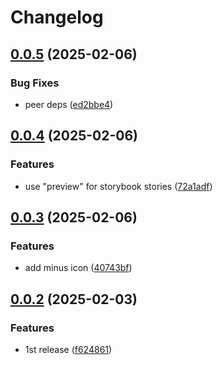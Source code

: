 # Changelog

## [0.0.5](https://github.com/odigos-io/ui-icons/compare/ui-icons-v0.0.4...ui-icons-v0.0.5) (2025-02-06)


### Bug Fixes

* peer deps ([ed2bbe4](https://github.com/odigos-io/ui-icons/commit/ed2bbe464e8449c4c383b89c7e016d9112fa599c))

## [0.0.4](https://github.com/odigos-io/ui-icons/compare/ui-icons-v0.0.3...ui-icons-v0.0.4) (2025-02-06)


### Features

* use "preview" for storybook stories ([72a1adf](https://github.com/odigos-io/ui-icons/commit/72a1adf7194e50441dd74de11f77310f12972314))

## [0.0.3](https://github.com/odigos-io/ui-icons/compare/ui-icons-v0.0.2...ui-icons-v0.0.3) (2025-02-06)


### Features

* add minus icon ([40743bf](https://github.com/odigos-io/ui-icons/commit/40743bfa0de92e976d6e7ebc0c69392ccc5d6e89))

## [0.0.2](https://github.com/odigos-io/ui-icons/compare/ui-icons-v0.0.1...ui-icons-v0.0.2) (2025-02-03)


### Features

* 1st release ([f624861](https://github.com/odigos-io/ui-icons/commit/f624861109f2e67943bc6c011a2eb3086314394d))
